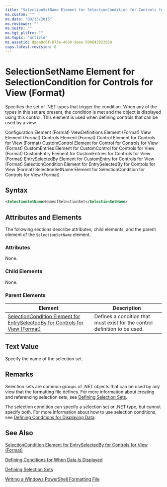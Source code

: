 ```yaml
---
title: "SelectionSetName Element for SelectionCondition for Controls for View (Format) | Microsoft Docs"
ms.custom: ""
ms.date: "09/13/2016"
ms.reviewer: ""
ms.suite: ""
ms.tgt_pltfrm: ""
ms.topic: "article"
ms.assetid: daea8c6f-873a-4639-9eee-599642822958
caps.latest.revision: 6
---
```

# SelectionSetName Element for SelectionCondition for Controls for View (Format)

Specifies the set of .NET types that trigger the condition. When any of the types in this set are present, the condition is met and the object is displayed using this control. This element is used when defining controls that can be used by a view.

Configuration Element (Format)
ViewDefinitions Element (Format)
View Element (Format)
Controls Element (Format)
Control Element for Controls for View (Format)
CustomControl Element for Control for Controls for View (Format)
CustomEntries Element for CustomControl for Controls for View (Format)
CustomEntry Element for CustomEntries for Controls for View (Format)
EntrySelectedBy Element for CustomEntry for Controls for View (Format)
SelectionCondition Element for EntrySelectedBy for Controls for View (Format)
SelectionSetName Element for SelectionCondition for Controls for View (Format)

## Syntax

```xml
<SelectionSetName>NameofSelectionSet</SelectionSetName>
```

## Attributes and Elements

The following sections describe attributes, child elements, and the parent element of the `SelectionSetName` element.

### Attributes

None.

### Child Elements

None.

### Parent Elements

|Element|Description|
|-------------|-----------------|
|[SelectionCondition Element for EntrySelectedBy for Controls for View (Format)](./selectioncondition-element-for-entryselectedby-for-controls-for-view-format.md)|Defines a condition that must exist for the control definition to be used.|

## Text Value

Specify the name of the selection set.

## Remarks

Selection sets are common groups of .NET objects that can be used by any view that the formatting file defines. For more information about creating and referencing selection sets, see [Defining Selection Sets](./defining-selection-sets.md).

The selection condition can specify a selection set or .NET type, but cannot specify both. For more information about how to use selection conditions, see [Defining Conditions for Displaying Data](./defining-conditions-for-displaying-data.md).

## See Also

[SelectionCondition Element for EntrySelectedBy for Controls for View (Format)](./selectioncondition-element-for-entryselectedby-for-controls-for-view-format.md)

[Defining Conditions for When Data Is Displayed](./defining-conditions-for-displaying-data.md)

[Defining Selection Sets](./defining-selection-sets.md)

[Writing a Windows PowerShell Formatting File](./writing-a-windows-powershell-formatting-file.md)
